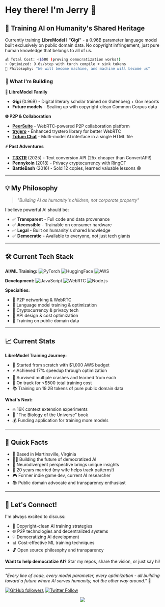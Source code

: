 # Hey there! I'm Jerry 👋

## 🧠 **Training AI on Humanity's Shared Heritage**

Currently training **LibreModel I "Gigi"** - a 0.96B parameter language model built exclusively on public domain data. No copyright infringement, just pure human knowledge that belongs to all of us.

```bash
💰 Total Cost: <$500 (proving democratization works!)
⚡ Optimized: 9.6s/step with torch compile + sink tokens
🎯 Philosophy: "We will become machine, and machine will become us"
```

### 🚀 **What I'm Building**

**🤖 LibreModel Family**
- **Gigi** (0.96B) - Digital literary scholar trained on Gutenberg + Gov reports
- **Future models** - Scaling up with copyright-clean Common Corpus data

**🌐 P2P & Collaboration**
- **[PeerSuite](https://github.com/openconstruct/Peersuite)** - WebRTC-powered P2P collaboration platform
- **[tryjero](https://github.com/openconstruct/tryjero)** - Enhanced trystero library for better WebRTC
- **[Totum Chat](https://github.com/openconstruct/totumchat)** - Multi-model AI interface in a single HTML file

**⚡ Past Adventures**
- **[T3XTR](https://t3xtr.org)** (2025) - Text conversion API (25x cheaper than ConvertAPI!)
- **Pennykoin** (2018) - Privacy cryptocurrency with RingCT
- **BattleBash** (2016) - Sold 12 copies, learned valuable lessons 😅

---

## 💡 **My Philosophy**

> *"Building AI as humanity's children, not corporate property"*

I believe powerful AI should be:
- ✅ **Transparent** - Full code and data provenance
- ✅ **Accessible** - Trainable on consumer hardware
- ✅ **Legal** - Built on humanity's shared knowledge
- ✅ **Democratic** - Available to everyone, not just tech giants

---

## 🛠 **Current Tech Stack**

**AI/ML Training:**
![PyTorch](https://img.shields.io/badge/PyTorch-EE4C2C?style=flat&logo=pytorch&logoColor=white)
![HuggingFace](https://img.shields.io/badge/🤗%20HuggingFace-FFD21E?style=flat)
![AWS](https://img.shields.io/badge/AWS-232F3E?style=flat&logo=amazon-aws)

**Development:**
![JavaScript](https://img.shields.io/badge/JavaScript-F7DF1E?style=flat&logo=javascript&logoColor=black)
![WebRTC](https://img.shields.io/badge/WebRTC-333?style=flat&logo=webrtc)
![Node.js](https://img.shields.io/badge/Node.js-339933?style=flat&logo=nodedotjs&logoColor=white)

**Specialties:**
- 🔄 P2P networking & WebRTC
- 🤖 Language model training & optimization  
- 🔐 Cryptocurrency & privacy tech
- 📡 API design & cost optimization
- 🎯 Training on public domain data

---

## 📈 **Current Stats**

**LibreModel Training Journey:**
- 🏁 Started from scratch with $1,000 AWS budget
- ⚡ Achieved 17% speedup through optimization
- 💾 Survived multiple crashes and learned from each
- 🎯 On track for <$500 total training cost
- 📚 Training on 19.2B tokens of pure public domain data

**What's Next:**
- 🔥 16K context extension experiments
- 📖 "The Biology of the Universe" book
- 💰 Funding application for training more models

---

## 🎯 **Quick Facts**

- 📍 Based in Martinsville, Virginia
- 👨‍💻 Building the future of democratized AI
- 🧩 Neurodivergent perspective brings unique insights
- 💑 20 years married (my wife helps track patterns!)
- 🎮 Former indie game dev, current AI researcher
- 📚 Public domain advocate and transparency enthusiast

---

## 🤝 **Let's Connect!**

I'm always excited to discuss:
- 🤖 Copyright-clean AI training strategies
- 🌐 P2P technologies and decentralized systems
- 💡 Democratizing AI development
- 📊 Cost-effective ML training techniques
- 🔓 Open source philosophy and transparency

**Want to help democratize AI?** Star my repos, share the vision, or just say hi!

---

*"Every line of code, every model parameter, every optimization - all building toward a future where AI serves humanity, not the other way around."* 🚀

[![GitHub followers](https://img.shields.io/github/followers/jerry?style=social)](https://github.com/openconstruct)
[![Twitter Follow](https://img.shields.io/twitter/follow/jerry?style=social)](https://twitter.com/j3rryh0well)

<p align="center">
  <img src="https://github-readme-stats.vercel.app/api?username=openconstruct&show_icons=true&theme=radical" />
</p>

